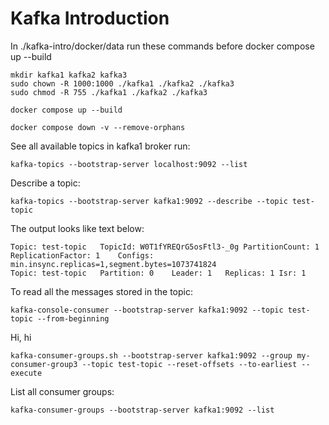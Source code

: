 # Kafka Introduction

In ./kafka-intro/docker/data run these commands before docker compose up --build

    mkdir kafka1 kafka2 kafka3
    sudo chown -R 1000:1000 ./kafka1 ./kafka2 ./kafka3
    sudo chmod -R 755 ./kafka1 ./kafka2 ./kafka3

    docker compose up --build

    docker compose down -v --remove-orphans

See all available topics in kafka1 broker run:

    kafka-topics --bootstrap-server localhost:9092 --list

Describe a topic:

    kafka-topics --bootstrap-server kafka1:9092 --describe --topic test-topic

The output looks like text below:

    Topic: test-topic	TopicId: W0T1fYREQrG5osFtl3-_0g	PartitionCount: 1	ReplicationFactor: 1	Configs: min.insync.replicas=1,segment.bytes=1073741824
	Topic: test-topic	Partition: 0	Leader: 1	Replicas: 1	Isr: 1

To read all the messages stored in the topic:

    kafka-console-consumer --bootstrap-server kafka1:9092 --topic test-topic --from-beginning

Hi, hi

    kafka-consumer-groups.sh --bootstrap-server kafka1:9092 --group my-consumer-group3 --topic test-topic --reset-offsets --to-earliest --execute

List all consumer groups:

    kafka-consumer-groups --bootstrap-server kafka1:9092 --list